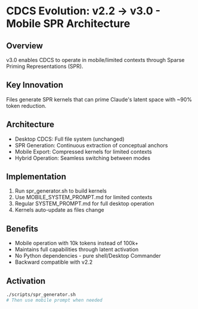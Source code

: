 # CDCS Evolution: v2.2 → v3.0 - Mobile SPR Architecture

## Overview
v3.0 enables CDCS to operate in mobile/limited contexts through Sparse Priming Representations (SPR).

## Key Innovation
Files generate SPR kernels that can prime Claude's latent space with ~90% token reduction.

## Architecture
- Desktop CDCS: Full file system (unchanged)
- SPR Generation: Continuous extraction of conceptual anchors
- Mobile Export: Compressed kernels for limited contexts
- Hybrid Operation: Seamless switching between modes

## Implementation
1. Run spr_generator.sh to build kernels
2. Use MOBILE_SYSTEM_PROMPT.md for limited contexts
3. Regular SYSTEM_PROMPT.md for full desktop operation
4. Kernels auto-update as files change

## Benefits
- Mobile operation with 10k tokens instead of 100k+
- Maintains full capabilities through latent activation
- No Python dependencies - pure shell/Desktop Commander
- Backward compatible with v2.2

## Activation
```bash
./scripts/spr_generator.sh
# Then use mobile prompt when needed
```
